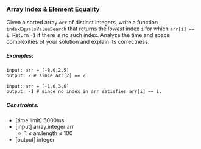 ### Array Index & Element Equality

Given a sorted array `arr` of distinct integers, write a function `indexEqualsValueSearch` that returns the *lowest* index `i` for which `arr[i] == i`. Return `-1` if there is no such index. Analyze the time and space complexities of your solution and explain its correctness.

##### Examples:
```
input: arr = [-8,0,2,5]
output: 2 # since arr[2] == 2

input: arr = [-1,0,3,6]
output: -1 # since no index in arr satisfies arr[i] == i.
```

##### Constraints:
* [time limit] 5000ms
* [input] array.integer arr
  * 1 ≤ arr.length ≤ 100
* [output] integer